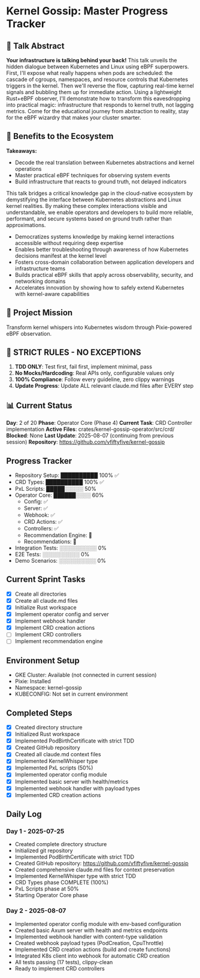 # Kernel Gossip: Master Progress Tracker

## 📢 Talk Abstract
**Your infrastructure is talking behind your back!** This talk unveils the hidden dialogue between Kubernetes and Linux using eBPF superpowers. First, I'll expose what really happens when pods are scheduled: the cascade of cgroups, namespaces, and resource controls that Kubernetes triggers in the kernel. Then we'll reverse the flow, capturing real-time kernel signals and bubbling them up for immediate action. Using a lightweight Rust+eBPF observer, I'll demonstrate how to transform this eavesdropping into practical magic: infrastructure that responds to kernel truth, not lagging metrics. Come for the educational journey from abstraction to reality, stay for the eBPF wizardry that makes your cluster smarter.

## 🎯 Benefits to the Ecosystem
**Takeaways:**
- Decode the real translation between Kubernetes abstractions and kernel operations
- Master practical eBPF techniques for observing system events
- Build infrastructure that reacts to ground truth, not delayed indicators

This talk bridges a critical knowledge gap in the cloud-native ecosystem by demystifying the interface between Kubernetes abstractions and Linux kernel realities. By making these complex interactions visible and understandable, we enable operators and developers to build more reliable, performant, and secure systems based on ground truth rather than approximations.

- Democratizes systems knowledge by making kernel interactions accessible without requiring deep expertise
- Enables better troubleshooting through awareness of how Kubernetes decisions manifest at the kernel level
- Fosters cross-domain collaboration between application developers and infrastructure teams
- Builds practical eBPF skills that apply across observability, security, and networking domains
- Accelerates innovation by showing how to safely extend Kubernetes with kernel-aware capabilities

## 🎯 Project Mission
Transform kernel whispers into Kubernetes wisdom through Pixie-powered eBPF observation.

## 🚨 STRICT RULES - NO EXCEPTIONS
1. **TDD ONLY**: Test first, fail first, implement minimal, pass
2. **No Mocks/Hardcoding**: Real APIs only, configurable values only
3. **100% Compliance**: Follow every guideline, zero clippy warnings
4. **Update Progress**: Update ALL relevant claude.md files after EVERY step

## 📊 Current Status
**Day**: 2 of 20
**Phase**: Operator Core (Phase 4)
**Current Task**: CRD Controller implementation
**Active Files**: crates/kernel-gossip-operator/src/crd/
**Blocked**: None
**Last Update**: 2025-08-07 (continuing from previous session)
**Repository**: https://github.com/vfiftyfive/kernel-gossip

## Progress Tracker
- Repository Setup: ██████████ 100% ✅
- CRD Types: ██████████ 100% ✅
- PxL Scripts: █████░░░░░ 50%
- Operator Core: ██████░░░░ 60%
  - Config: ✅
  - Server: ✅
  - Webhook: ✅
  - CRD Actions: ✅
  - Controllers: ✅
  - Recommendation Engine: 🚧
  - Recommendations: 🚧
- Integration Tests: ░░░░░░░░░░ 0%
- E2E Tests: ░░░░░░░░░░ 0%
- Demo Scenarios: ░░░░░░░░░░ 0%

## Current Sprint Tasks
- [x] Create all directories
- [x] Create all claude.md files
- [x] Initialize Rust workspace
- [x] Implement operator config and server
- [x] Implement webhook handler
- [x] Implement CRD creation actions
- [ ] Implement CRD controllers
- [ ] Implement recommendation engine

## Environment Setup
- GKE Cluster: Available (not connected in current session)
- Pixie: Installed
- Namespace: kernel-gossip
- KUBECONFIG: Not set in current environment

## Completed Steps
- [x] Created directory structure
- [x] Initialized Rust workspace
- [x] Implemented PodBirthCertificate with strict TDD
- [x] Created GitHub repository
- [x] Created all claude.md context files
- [x] Implemented KernelWhisper type
- [x] Implemented PxL scripts (50%)
- [x] Implemented operator config module
- [x] Implemented basic server with health/metrics
- [x] Implemented webhook handler with payload types
- [x] Implemented CRD creation actions

## Daily Log
### Day 1 - 2025-07-25
- Created complete directory structure
- Initialized git repository
- Implemented PodBirthCertificate with strict TDD
- Created GitHub repository: https://github.com/vfiftyfive/kernel-gossip
- Created comprehensive claude.md files for context preservation
- Implemented KernelWhisper type with strict TDD
- CRD Types phase COMPLETE (100%)
- PxL Scripts phase at 50%
- Starting Operator Core phase

### Day 2 - 2025-08-07
- Implemented operator config module with env-based configuration
- Created basic Axum server with health and metrics endpoints
- Implemented webhook handler with content-type validation
- Created webhook payload types (PodCreation, CpuThrottle)
- Implemented CRD creation actions (build and create functions)
- Integrated K8s client into webhook for automatic CRD creation
- All tests passing (17 tests), clippy-clean
- Ready to implement CRD controllers